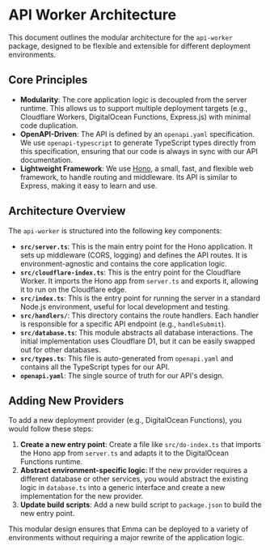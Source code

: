 # API Worker Architecture

This document outlines the modular architecture for the `api-worker` package, designed to be flexible and extensible for different deployment environments.

## Core Principles

- **Modularity**: The core application logic is decoupled from the server runtime. This allows us to support multiple deployment targets (e.g., Cloudflare Workers, DigitalOcean Functions, Express.js) with minimal code duplication.
- **OpenAPI-Driven**: The API is defined by an `openapi.yaml` specification. We use `openapi-typescript` to generate TypeScript types directly from this specification, ensuring that our code is always in sync with our API documentation.
- **Lightweight Framework**: We use [Hono](https://hono.dev/), a small, fast, and flexible web framework, to handle routing and middleware. Its API is similar to Express, making it easy to learn and use.

## Architecture Overview

The `api-worker` is structured into the following key components:

- **`src/server.ts`**: This is the main entry point for the Hono application. It sets up middleware (CORS, logging) and defines the API routes. It is environment-agnostic and contains the core application logic.
- **`src/cloudflare-index.ts`**: This is the entry point for the Cloudflare Worker. It imports the Hono app from `server.ts` and exports it, allowing it to run on the Cloudflare edge.
- **`src/index.ts`**: This is the entry point for running the server in a standard Node.js environment, useful for local development and testing.
- **`src/handlers/`**: This directory contains the route handlers. Each handler is responsible for a specific API endpoint (e.g., `handleSubmit`).
- **`src/database.ts`**: This module abstracts all database interactions. The initial implementation uses Cloudflare D1, but it can be easily swapped out for other databases.
- **`src/types.ts`**: This file is auto-generated from `openapi.yaml` and contains all the TypeScript types for our API.
- **`openapi.yaml`**: The single source of truth for our API's design.

## Adding New Providers

To add a new deployment provider (e.g., DigitalOcean Functions), you would follow these steps:

1.  **Create a new entry point**: Create a file like `src/do-index.ts` that imports the Hono app from `server.ts` and adapts it to the DigitalOcean Functions runtime.
2.  **Abstract environment-specific logic**: If the new provider requires a different database or other services, you would abstract the existing logic in `database.ts` into a generic interface and create a new implementation for the new provider.
3.  **Update build scripts**: Add a new build script to `package.json` to build the new entry point.

This modular design ensures that Emma can be deployed to a variety of environments without requiring a major rewrite of the application logic.